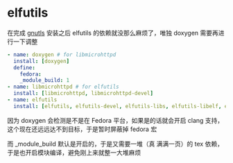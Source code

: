 # elfutils

在完成 [gnutls](gnutls.md) 安装之后 elfutils 的依赖就没那么麻烦了，唯独 doxygen 需要再进行一下调整

```yaml
- name: doxygen # for libmicrohttpd
  install: [doxygen]
  define:
    fedora:
    _module_build: 1
- name: libmicrohttpd # for elfutils
  install: [libmicrohttpd, libmicrohttpd-devel]
- name: elfutils
  install: [elfutils, elfutils-devel, elfutils-libs, elfutils-libelf, elfutils-libelf-devel]
```

因为 doxygen 会检测是不是在 Fedora 平台，如果是的话就会开启 clang 支持，这个现在还远远达不到目标，于是暂时屏蔽掉 fedora 宏

而 _module_build 默认是开启的，于是又需要一堆（真 满满一页）的 tex 依赖，于是也开启模块编译，避免刚上来就整一大堆麻烦